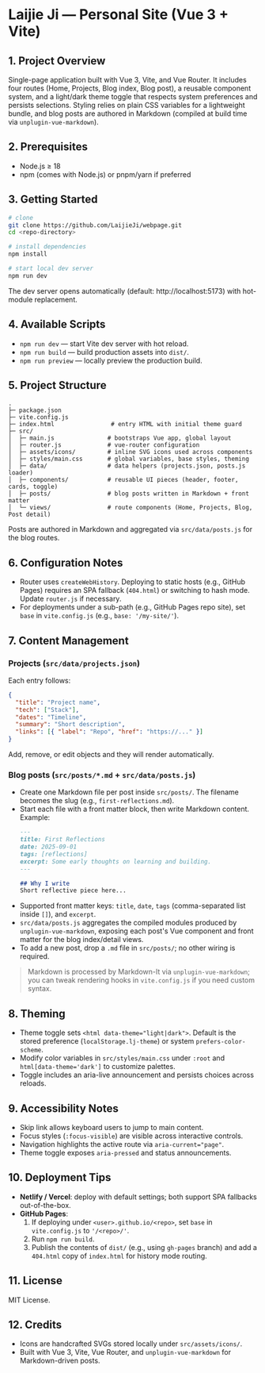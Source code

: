 # Laijie Ji — Personal Site (Vue 3 + Vite)

## 1. Project Overview
Single-page application built with Vue 3, Vite, and Vue Router. It includes four routes (Home, Projects, Blog index, Blog post), a reusable component system, and a light/dark theme toggle that respects system preferences and persists selections. Styling relies on plain CSS variables for a lightweight bundle, and blog posts are authored in Markdown (compiled at build time via `unplugin-vue-markdown`).

## 2. Prerequisites
- Node.js ≥ 18
- npm (comes with Node.js) or pnpm/yarn if preferred

## 3. Getting Started
```bash
# clone
git clone https://github.com/LaijieJi/webpage.git
cd <repo-directory>

# install dependencies
npm install

# start local dev server
npm run dev
```
The dev server opens automatically (default: http://localhost:5173) with hot-module replacement.

## 4. Available Scripts
- `npm run dev` — start Vite dev server with hot reload.
- `npm run build` — build production assets into `dist/`.
- `npm run preview` — locally preview the production build.

## 5. Project Structure
```
.
├─ package.json
├─ vite.config.js
├─ index.html                # entry HTML with initial theme guard
├─ src/
│  ├─ main.js               # bootstraps Vue app, global layout
│  ├─ router.js             # vue-router configuration
│  ├─ assets/icons/         # inline SVG icons used across components
│  ├─ styles/main.css       # global variables, base styles, theming
│  ├─ data/                 # data helpers (projects.json, posts.js loader)
│  ├─ components/           # reusable UI pieces (header, footer, cards, toggle)
│  ├─ posts/                # blog posts written in Markdown + front matter
│  └─ views/                # route components (Home, Projects, Blog, Post detail)
```
Posts are authored in Markdown and aggregated via `src/data/posts.js` for the blog routes.

## 6. Configuration Notes
- Router uses `createWebHistory`. Deploying to static hosts (e.g., GitHub Pages) requires an SPA fallback (`404.html`) or switching to hash mode. Update `router.js` if necessary.
- For deployments under a sub-path (e.g., GitHub Pages repo site), set `base` in `vite.config.js` (e.g., `base: '/my-site/'`).

## 7. Content Management
### Projects (`src/data/projects.json`)
Each entry follows:
```json
{
  "title": "Project name",
  "tech": ["Stack"],
  "dates": "Timeline",
  "summary": "Short description",
  "links": [{ "label": "Repo", "href": "https://..." }]
}
```
Add, remove, or edit objects and they will render automatically.

### Blog posts (`src/posts/*.md` + `src/data/posts.js`)
- Create one Markdown file per post inside `src/posts/`. The filename becomes the slug (e.g., `first-reflections.md`).
- Start each file with a front matter block, then write Markdown content. Example:
  ```md
  ---
  title: First Reflections
  date: 2025-09-01
  tags: [reflections]
  excerpt: Some early thoughts on learning and building.
  ---

  ## Why I write
  Short reflective piece here...
  ```
- Supported front matter keys: `title`, `date`, `tags` (comma-separated list inside `[]`), and `excerpt`.
- `src/data/posts.js` aggregates the compiled modules produced by `unplugin-vue-markdown`, exposing each post's Vue component and front matter for the blog index/detail views.
- To add a new post, drop a `.md` file in `src/posts/`; no other wiring is required.

> Markdown is processed by Markdown-It via `unplugin-vue-markdown`; you can tweak rendering hooks in `vite.config.js` if you need custom syntax.

## 8. Theming
- Theme toggle sets `<html data-theme="light|dark">`. Default is the stored preference (`localStorage.lj-theme`) or system `prefers-color-scheme`.
- Modify color variables in `src/styles/main.css` under `:root` and `html[data-theme='dark']` to customize palettes.
- Toggle includes an aria-live announcement and persists choices across reloads.

## 9. Accessibility Notes
- Skip link allows keyboard users to jump to main content.
- Focus styles (`:focus-visible`) are visible across interactive controls.
- Navigation highlights the active route via `aria-current="page"`.
- Theme toggle exposes `aria-pressed` and status announcements.

## 10. Deployment Tips
- **Netlify / Vercel**: deploy with default settings; both support SPA fallbacks out-of-the-box.
- **GitHub Pages**:
  1. If deploying under `<user>.github.io/<repo>`, set `base` in `vite.config.js` to `'/<repo>/'`.
  2. Run `npm run build`.
  3. Publish the contents of `dist/` (e.g., using `gh-pages` branch) and add a `404.html` copy of `index.html` for history mode routing.

## 11. License
MIT License.

## 12. Credits
- Icons are handcrafted SVGs stored locally under `src/assets/icons/`.
- Built with Vue 3, Vite, Vue Router, and `unplugin-vue-markdown` for Markdown-driven posts.
